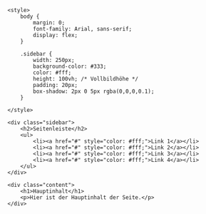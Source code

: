
<html lang="de">
<head>
    <meta charset="UTF-8">
    <meta name="viewport" content="width=device-width, initial-scale=1.0">

    <style>
        body {
            margin: 0;
            font-family: Arial, sans-serif;
            display: flex;
        }

        .sidebar {
            width: 250px;
            background-color: #333;
            color: #fff;
            height: 100vh; /* Vollbildhöhe */
            padding: 20px;
            box-shadow: 2px 0 5px rgba(0,0,0,0.1);
        }

    </style>
</head>
<body>

    <div class="sidebar">
        <h2>Seitenleiste</h2>
        <ul>
            <li><a href="#" style="color: #fff;">Link 1</a></li>
            <li><a href="#" style="color: #fff;">Link 2</a></li>
            <li><a href="#" style="color: #fff;">Link 3</a></li>
            <li><a href="#" style="color: #fff;">Link 4</a></li>
        </ul>
    </div>

    <div class="content">
        <h1>Hauptinhalt</h1>
        <p>Hier ist der Hauptinhalt der Seite.</p>
    </div>

</body>
</html>